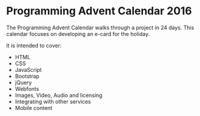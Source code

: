 # Programming Advent Calendar 2016

The Programming Advent Calendar walks through a project in 24 days.  This calendar focuses on developing an e-card for the holiday.

It is intended to cover:
* HTML
* CSS
* JavaScript
* Bootstrap
* jQuery
* Webfonts
* Images, Video, Audio and licensing
* Integrating with other services
* Mobile content
